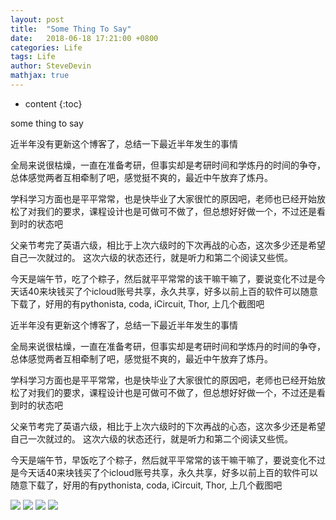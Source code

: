 ```yaml
---
layout: post
title:  "Some Thing To Say"
date:   2018-06-18 17:21:00 +0800
categories: Life
tags: Life
author: SteveDevin
mathjax: true
---
```

* content
{:toc}

some thing to say






近半年没有更新这个博客了，总结一下最近半年发生的事情

全局来说很枯燥，一直在准备考研，但事实却是考研时间和学炼丹的时间的争夺，总体感觉两者互相牵制了吧，感觉挺不爽的，最近中午放弃了炼丹。

学科学习方面也是平平常常，也是快毕业了大家很忙的原因吧，老师也已经开始放松了对我们的要求，课程设计也是可做可不做了，但总想好好做一个，不过还是看到时的状态吧

父亲节考完了英语六级，相比于上次六级时的下次再战的心态，这次多少还是希望自己一次就过的。 这次六级的状态还行，就是听力和第二个阅读又些慌。

今天是端午节，吃了个粽子，然后就平平常常的该干嘛干嘛了，要说变化不过是今天话40来块钱买了个icloud账号共享，永久共享，好多以前上百的软件可以随意下载了，好用的有pythonista, coda, iCircuit, Thor, 上几个截图吧

近半年没有更新这个博客了，总结一下最近半年发生的事情

全局来说很枯燥，一直在准备考研，但事实却是考研时间和学炼丹的时间的争夺，总体感觉两者互相牵制了吧，感觉挺不爽的，最近中午放弃了炼丹。

学科学习方面也是平平常常，也是快毕业了大家很忙的原因吧，老师也已经开始放松了对我们的要求，课程设计也是可做可不做了，但总想好好做一个，不过还是看到时的状态吧

父亲节考完了英语六级，相比于上次六级时的下次再战的心态，这次多少还是希望自己一次就过的。 这次六级的状态还行，就是听力和第二个阅读又些慌。

今天是端午节，早饭吃了个粽子，然后就平平常常的该干嘛干嘛了，要说变化不过是今天话40来块钱买了个icloud账号共享，永久共享，好多以前上百的软件可以随意下载了，好用的有pythonista, coda, iCircuit, Thor, 上几个截图吧

![](p7skriigy.bkt.clouddn.com/15293145303040.jpg)
![](p7skriigy.bkt.clouddn.com/15293145384945.jpg)
![](p7skriigy.bkt.clouddn.com/15293145454312.jpg)
![](p7skriigy.bkt.clouddn.com/15293145509235.jpg)
